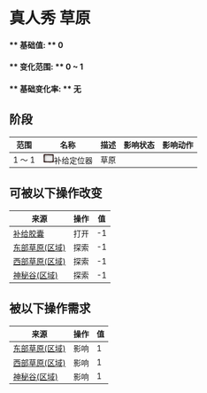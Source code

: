 # 真人秀 草原  
#### ** 基础值: ** 0   
#### ** 变化范围: ** 0 ~ 1  
#### ** 基础变化率: ** 无   
## 阶段  
范围  |  名称  |  描述  |  影响状态  |  影响动作  
----  |  ----  |  ----  |  ----  |  ----  
1 ～ 1  |  <img decoding="async" src="Sprite/Perk_TV.png" href="a.md" style="max-width:20px;max-height:20px;">补给定位器  |  草原  |    |    
## 可被以下操作改变  
来源  |  操作  |  值  
----  |  ----  |  ----  
[补给胶囊](TV_SupplyCapsule.md)  |  打开  |  -1  
[东部草原(区域)](GrasslandsE.md)  |  探索  |  -1  
[西部草原(区域)](GrasslandsW.md)  |  探索  |  -1  
[神秘谷(区域)](SecretValley.md)  |  探索  |  -1  
## 被以下操作需求  
来源  |  操作  |  值  
----  |  ----  |  ----  
[东部草原(区域)](GrasslandsE.md)  |  影响  |  1  
[西部草原(区域)](GrasslandsW.md)  |  影响  |  1  
[神秘谷(区域)](SecretValley.md)  |  影响  |  1  


<script>document.title="真人秀 草原 - 卡牌生存百科 Card Survival Wiki";</script>